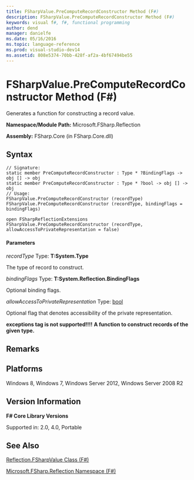 ```yaml
---
title: FSharpValue.PreComputeRecordConstructor Method (F#)
description: FSharpValue.PreComputeRecordConstructor Method (F#)
keywords: visual f#, f#, functional programming
author: dend
manager: danielfe
ms.date: 05/16/2016
ms.topic: language-reference
ms.prod: visual-studio-dev14
ms.assetid: 808e5374-70bb-428f-af2a-4bf67494be55 
---
```


# FSharpValue.PreComputeRecordConstructor Method (F#)

Generates a function for constructing a record value.

**Namespace/Module Path:** Microsoft.FSharp.Reflection

**Assembly:** FSharp.Core (in FSharp.Core.dll)


## Syntax

```
// Signature:
static member PreComputeRecordConstructor : Type * ?BindingFlags -> obj [] -> obj
static member PreComputeRecordConstructor : Type * ?bool -> obj [] -> obj
// Usage:
FSharpValue.PreComputeRecordConstructor (recordType)
FSharpValue.PreComputeRecordConstructor (recordType, bindingFlags = bindingFlags)

open FSharpReflectionExtensions
FSharpValue.PreComputeRecordConstructor (recordType, allowAccessToPrivateRepresentation = false)
```

#### Parameters
*recordType*
Type: **T:System.Type**


The type of record to construct.


*bindingFlags*
Type: **T:System.Reflection.BindingFlags**


Optional binding flags.


*allowAccessToPrivateRepresentation*
Type: [bool](http://msdn.microsoft.com/en-us/library/89c0cf9c-49ce-4207-a3be-555851a67dd5)


Optional flag that denotes accessibility of the private representation.



**exceptions tag is not supported!!!!**
**A function to construct records of the given type.**
## Remarks

## Platforms
Windows 8, Windows 7, Windows Server 2012, Windows Server 2008 R2


## Version Information
**F# Core Library Versions**

Supported in: 2.0, 4.0, Portable




## See Also
[Reflection.FSharpValue Class &#40;F&#35;&#41;](Reflection.FSharpValue-Class-%5BFSharp%5D.md)

[Microsoft.FSharp.Reflection Namespace &#40;F&#35;&#41;](Microsoft.FSharp.Reflection-Namespace-%5BFSharp%5D.md)

